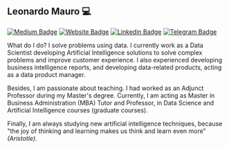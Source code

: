 ## Leonardo Mauro 💻 
[![Medium Badge](https://img.shields.io/badge/-Medium-gray?style=flat-square&logo=medium&logoColor=white)](https://medium.com/@leomaurodesenv)
[![Website Badge](https://img.shields.io/badge/website-portfolio-blue?style=flat-square)](https://leomaurodesenv.github.io/)
[![Linkedin Badge](https://img.shields.io/badge/-Leonardo%20Mauro-blue?style=flat-square&logo=linkedin&logoColor=white)](https://www.linkedin.com/in/leomaurodesenv/)
[![Telegram Badge](https://img.shields.io/badge/-leomaurodesenv-2CA5E0?style=flat-square&logo=telegram)](https://t.me/leomaurodesenv)

What do I do? I solve problems using data. I currently work as a Data Scientist developing Artificial Intelligence solutions to solve complex problems and improve customer experience. I also experienced developing business intelligence reports, and developing data-related products, acting as a data product manager.   

Besides, I am passionate about teaching. I had worked as an Adjunct Professor during my Master's degree. Currently, I am acting as Master in Business Administration (MBA) Tutor and Professor, in Data Science and Artificial Intelligence courses (graduate courses).   

Finally, I am always studying new artificial intelligence techniques, because "the joy of thinking and learning makes us think and learn even more" _(Aristotle)_.   
